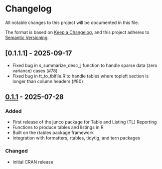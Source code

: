# Changelog

All notable changes to this project will be documented in this file.

The format is based on [Keep a Changelog](https://keepachangelog.com/en/1.0.0/),
and this project adheres to [Semantic Versioning](https://semver.org/spec/v2.0.0.html).

## [0.1.1.1] - 2025-09-17

* Fixed bug in s_summarize_desc_j function to handle sparse data (zero variance) cases (#78)
* Fixed bug in tt_to_tblfile.R to handle tables where topleft section is longer than column headers (#80)


## [0.1.1] - 2025-07-28

### Added
- First release of the junco package for Table and Listing (TL) Reporting
- Functions to produce tables and listings in R
- Built on the rtables package framework
- Integration with formatters, rtables, tidytlg, and tern packages

### Changed
- Initial CRAN release

[0.1.1]: https://github.com/johnsonandjohnson/junco/releases/tag/v0.1.1
